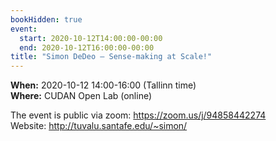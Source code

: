 ```yaml
---
bookHidden: true
event:
  start: 2020-10-12T14:00:00-00:00
  end: 2020-10-12T16:00:00-00:00
title: "Simon DeDeo – Sense-making at Scale!"
---
```


**When:** 2020-10-12 14:00-16:00 (Tallinn time)  
**Where:** CUDAN Open Lab (online)  

The event is public via zoom:  <https://zoom.us/j/94858442274>  
Website: <http://tuvalu.santafe.edu/~simon/>  
